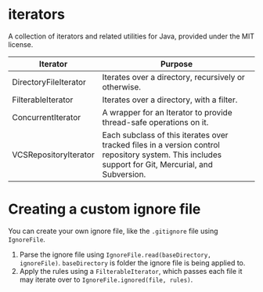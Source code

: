 iterators
========

A collection of iterators and related utilities for Java, provided under the MIT license.

| Iterator | Purpose |
|---|---|
| DirectoryFileIterator | Iterates over a directory, recursively or otherwise. |
| FilterableIterator | Iterates over a directory, with a filter. |
| ConcurrentIterator | A wrapper for an Iterator to provide thread-safe operations on it. |
| VCSRepositoryIterator | Each subclass of this iterates over tracked files in a version control repository system. This includes support for Git, Mercurial, and Subversion. |

# Creating a custom ignore file
You can create your own ignore file, like the `.gitignore` file using `IgnoreFile`.

1. Parse the ignore file using `IgnoreFile.read(baseDirectory, ignoreFile)`.
   `baseDirectory` is folder the ignore file is being applied to.
2. Apply the rules using a `FilterableIterator`, which passes each file it may iterate over to `IgnoreFile.ignored(file, rules)`.
